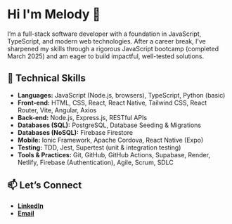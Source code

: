 # Hi I'm Melody 👋
I’m a full-stack software developer with a foundation in JavaScript, TypeScript, and modern web technologies. After a career break, I’ve sharpened my skills through a rigorous JavaScript bootcamp (completed March 2025) and am eager to build impactful, well-tested solutions.

## 🔧 Technical Skills

- **Languages:** JavaScript (Node.js, browsers), TypeScript, Python (basic)  
- **Front-end:** HTML, CSS, React, React Native, Tailwind CSS, React Router, Vite, Angular, Axios  
- **Back-end:** Node.js, Express.js, RESTful APIs  
- **Databases (SQL):** PostgreSQL, Database Seeding & Migrations
- **Databases (NoSQL):** Firebase Firestore
- **Mobile:** Ionic Framework, Apache Cordova, React Native (Expo)
- **Testing:** TDD, Jest, Supertest (unit & integration testing)  
- **Tools & Practices:** Git, GitHub, GitHub Actions, Supabase, Render, Netlify, Firebase (Authentication), Agile, Scrum, SDLC

## 📫 Let’s Connect

- **[LinkedIn](https://www.linkedin.com/in/melody-yuen-ll/)**  
- **[Email](mailto:melody.yuen@icloud.com)**
<!--
**loklokyuen/loklokyuen** is a ✨ _special_ ✨ repository because its `README.md` (this file) appears on your GitHub profile.

Here are some ideas to get you started:

- 🔭 I’m currently working on ...
- 🌱 I’m currently learning ...
- 👯 I’m looking to collaborate on ...
- 🤔 I’m looking for help with ...
- 💬 Ask me about ...
- 📫 How to reach me: ...
- 😄 Pronouns: ...
- ⚡ Fun fact: ...
-->

